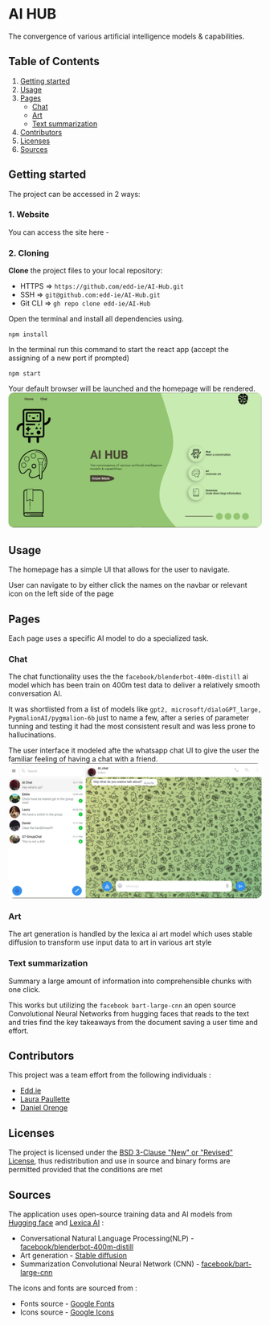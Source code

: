 # AI HUB

The convergence of various artificial intelligence models & capabilities.

## Table of Contents

1. [Getting started](#Getting-started)
2. [Usage](#Usage)
3. [Pages](#Pages)
   - [Chat](#chat)
   - [Art](#art)
   - [Text summarization](#summary)
4. [Contributors](#contributors)
5. [Licenses](#license)
6. [Sources](#Sources)

## <a id="Getting-started">Getting started</a>

The project can be accessed in 2 ways:

### 1. Website

You can access the site here -

### 2. Cloning

**Clone** the project files to your local repository:

- HTTPS => `https://github.com/edd-ie/AI-Hub.git`
- SSH => `git@github.com:edd-ie/AI-Hub.git`
- Git CLI => `gh repo clone edd-ie/AI-Hub`

Open the terminal and install all dependencies using.

```
npm install
```

In the terminal run this command to start the react app (accept the assigning of a new port if prompted)

```
npm start
```

Your default browser will be launched and the homepage will be rendered.
<img src="./src/images/homePage.png" 
alt="App screenshot"
style="border-radius:10px;"/>

## <a id="Usage">Usage</a>

The homepage has a simple UI that allows for the user to navigate.

User can navigate to by either click the names on the navbar or relevant icon on the left side of the page

## <a id="Pages">Pages</a>

Each page uses a specific AI model to do a specialized task.

### <a id="chat">Chat</a>

The chat functionality uses the the `facebook/blenderbot-400m-distill` ai model which has been train on 400m test data to deliver a relatively smooth conversation AI.

It was shortlisted from a list of models like `gpt2, microsoft/dialoGPT_large, PygmalionAI/pygmalion-6b` just to name a few, after a series of parameter tunning and testing it had the most consistent result and was less prone to hallucinations.

The user interface it modeled afte the whatsapp chat UI to give the user the familiar feeling of having a chat with a friend.
<img src="./src/images/chat.png" 
alt="App screenshot"
style="border-radius:10px;"/>

### <a id="art">Art</a>

The art generation is handled by the lexica ai art model which uses stable diffusion to transform use input data to art in various art style

### <a id="summary">Text summarization</a>

Summary a large amount of information into comprehensible chunks with one click.

This works but utilizing the `facebook bart-large-cnn` an open source Convolutional Neural Networks from hugging faces that reads to the text and tries find the key takeaways from the document saving a user time and effort.

## <a id="contributors">Contributors</a>

This project was a team effort from the following individuals :

- [Edd.ie](https://github.com/edd-ie)
- [Laura Paullette](https://github.com/laura-paullette)
- [Daniel Orenge](https://github.com/dantezorenge)

## <a id="license">Licenses</a>

The project is licensed under the [BSD 3-Clause "New" or "Revised" License](https://github.com/highlightjs/highlight.js/blob/main/LICENSE), thus redistribution and use in source and binary forms are permitted provided that the conditions are met

## <a id="Sources">Sources</a>

The application uses open-source training data and AI models from [Hugging face](https://huggingface.co/models?pipeline_tag=conversational&sort=downloads) and [Lexica AI](https://lexica.art/) :

- Conversational Natural Language Processing(NLP) - [facebook/blenderbot-400m-distill](https://huggingface.co/facebook/blenderbot-400M-distill?text=Hey+my+name+is+Julien%21+How+are+you%3F)
- Art generation - [Stable diffusion](https://lexica.art/docs)
- Summarization Convolutional Neural Network (CNN) - [facebook/bart-large-cnn](https://huggingface.co/facebook/bart-large-cnn)

The icons and fonts are sourced from :

- Fonts source - [Google Fonts](https://fonts.googleapis.com/css2?family=Poppins:wght@300;400;500;600;700&display=swap)
- Icons source - [Google Icons](https://fonts.googleapis.com/css2?family=Material+Symbols+Outlined:opsz,wght,FILL,GRAD@48,400,1,0)
